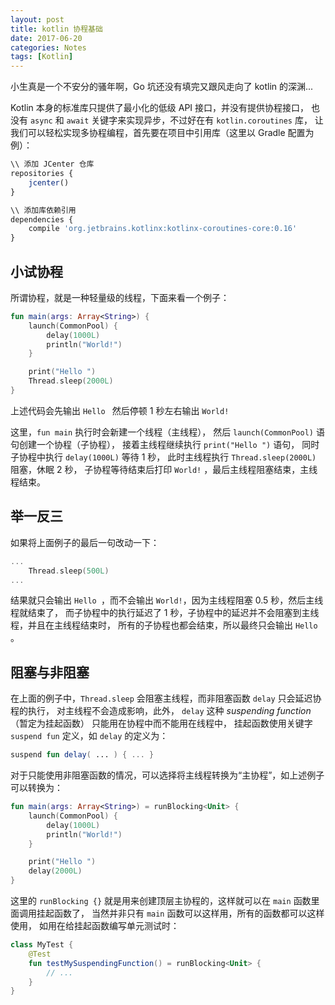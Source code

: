 ```yaml
---
layout: post
title: kotlin 协程基础
date: 2017-06-20
categories: Notes
tags: [Kotlin]
---
```


小生真是一个不安分的骚年啊，Go 坑还没有填完又跟风走向了 kotlin 的深渊...
  
Kotlin 本身的标准库只提供了最小化的低级 API 接口，并没有提供协程接口，
也没有 `async` 和 `await` 关键字来实现异步，不过好在有 `kotlin.coroutines` 库，
让我们可以轻松实现多协程编程，首先要在项目中引用库（这里以 Gradle 配置为例）：

```javascript
\\ 添加 JCenter 仓库
repositories {
    jcenter()
}

\\ 添加库依赖引用
dependencies {
    compile 'org.jetbrains.kotlinx:kotlinx-coroutines-core:0.16'
}
```

## 小试协程

所谓协程，就是一种轻量级的线程，下面来看一个例子：

```kotlin
fun main(args: Array<String>) {
    launch(CommonPool) {
        delay(1000L)
        println("World!")
    }

    print("Hello ")
    Thread.sleep(2000L)
}
```

上述代码会先输出 `Hello ` 然后停顿 1 秒左右输出 `World!`  
  
这里，`fun main` 执行时会新建一个线程（主线程），
然后 `launch(CommonPool)` 语句创建一个协程（子协程），
接着主线程继续执行 `print("Hello ")` 语句，
同时子协程中执行 `delay(1000L)` 等待 1 秒，
此时主线程执行 `Thread.sleep(2000L)` 阻塞，休眠 2 秒，
子协程等待结束后打印 `World!` ，最后主线程阻塞结束，主线程结束。

## 举一反三

如果将上面例子的最后一句改动一下：

```kotlin
...
    Thread.sleep(500L)
...
```

结果就只会输出 `Hello `，而不会输出 `World!`，因为主线程阻塞 0.5 秒，然后主线程就结束了，
而子协程中的执行延迟了 1 秒，子协程中的延迟并不会阻塞到主线程，并且在主线程结束时，
所有的子协程也都会结束，所以最终只会输出 `Hello `。
  
## 阻塞与非阻塞

在上面的例子中，`Thread.sleep` 会阻塞主线程，而非阻塞函数 `delay` 只会延迟协程的执行，
对主线程不会造成影响，此外，
`delay` 这种 *suspending function*（暂定为挂起函数） 只能用在协程中而不能用在线程中，
挂起函数使用关键字 `suspend fun` 定义，如 `delay` 的定义为：

```kotlin
suspend fun delay( ... ) { ... }
```

对于只能使用非阻塞函数的情况，可以选择将主线程转换为“主协程”，如上述例子可以转换为：

```kotlin
fun main(args: Array<String>) = runBlocking<Unit> {
    launch(CommonPool) {
        delay(1000L)
        println("World!")
    }

    print("Hello ")
    delay(2000L)
}
```

这里的 `runBlocking {}` 就是用来创建顶层主协程的，这样就可以在 `main` 函数里面调用挂起函数了，
当然并非只有 `main` 函数可以这样用，所有的函数都可以这样使用，
如用在给挂起函数编写单元测试时：

```kotlin
class MyTest {
    @Test
    fun testMySuspendingFunction() = runBlocking<Unit> {
        // ...
    }
}
```
